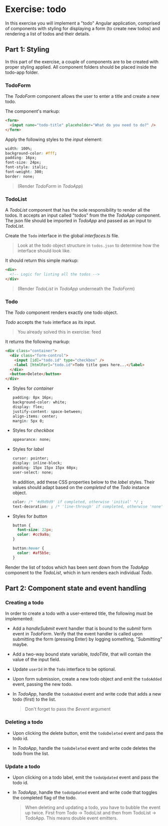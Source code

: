 # Exercise: todo

In this exercise you will implement a "todo" Angular application, comprised of components with styling for displaying a form (to create new todos) and rendering a list of todos and their details.

## Part 1: Styling

In this part of the exercise, a couple of components are to be created with proper styling applied. All component folders should be placed inside the todo-app folder.

### TodoForm

The _TodoForm_ component allows the user to enter a title and create a new todo.

The component's markup:

```html
<form>
  <input name="todo-title" placeholder="What do you need to do?" />
</form>
```

Apply the following styles to the _input_ element:

```css
width: 100%;
background-color: #fff;
padding: 16px;
font-size: 24px;
font-style: italic;
font-weight: 300;
border: none;
```

> (Render _TodoForm_ in _TodoApp_)

### TodoList

A _TodoList_ component that has the sole responsibility to render all the todos. It accepts an input called "todos" from the the _TodoApp_ component. The json file should be imported in _TodoApp_ and passed as an input to _TodoList_.

Create the `Todo` interface in the global _interfaces.ts_ file.

> Look at the todo object structure in `todos.json` to determine how the interface should look like.

It should return this simple markup:

```html
<div>
  <!-- Logic for listing all the todos -->
</div>
```

> (Render _TodoList_ in _TodoApp_ underneath the _TodoForm_)

### Todo

The _Todo_ component renders exactly one todo object.

_Todo_ accepts the `Todo` interface as its input.

> You already solved this in exercise: feed

It returns the following markup:

```html
<div class="container">
  <div class="form-control">
    <input [id]="todo.id" type="checkbox" />
    <label [htmlFor]="todo.id">Todo title goes here...</label>
  </div>
  <button>Delete</button>
</div>
```

- Styles for _container_

  ```css
  padding: 8px 16px;
  background-color: white;
  display: flex;
  justify-content: space-between;
  align-items: center;
  margin: 5px 0;
  ```

- Styles for _checkbox_

  ```css
  appearance: none;
  ```

- Styles for _label_

  ```css
  cursor: pointer;
  display: inline-block;
  padding: 15px 15px 15px 60px;
  user-select: none;
  ```

  In addition, add these CSS properties below to the _label_ styles. Their values should adapt based on the _completed_ of the _Todo_ instance object.

  ```css
  color: /* '#d9d9d9' if completed, otherwise 'initial' */ ;
  text-decoration: ; /* 'line-through' if completed, otherwise 'none' */
  ```

- Styles for _button_

  ```css
  button {
    font-size: 22px;
    color: #cc9a9a;
  }

  button:hover {
    color: #af5b5e;
  }
  ```

Render the list of todos which has been sent down from the _TodoApp_ component to the _TodoList_, which in turn renders each individual _Todo_.

## Part 2: Component state and event handling

### Creating a todo

In order to create a todo with a user-entered title, the following must be implemented:

- Add a _handleSubmit_ event handler that is bound to the _submit_ form event in _TodoForm_. Verify that the event handler is called upon submitting the form (pressing Enter) by logging something, "Submitting" maybe.

- Add a two-way bound state variable, _todoTitle_, that will contain the value of the input field.

- Update `userId` in the `Todo` interface to be optional.

- Upon form submission, create a new todo object and emit the `todoAdded` event, passing the new todo.

- In _TodoApp_, handle the `todoAdded` event and write code that adds a new todo (first) to the list.

  > Don't forget to pass the _$event_ argument

### Deleting a todo

- Upon clicking the delete button, emit the `todoDeleted` event and pass the todo id.

- In _TodoApp_, handle the `todoDeleted` event and write code deletes the todo from the list.

### Update a todo

- Upon clicking on a todo label, emit the `todoUpdated` event and pass the todo id.

- In _TodoApp_, handle the `todoUpdated` event and write code that toggles the completed flag of the todo.

  > When deleting and updating a todo, you have to bubble the event up twice. First from Todo -> TodoList and then from TodoList -> TodoApp. This means double event emitters.
